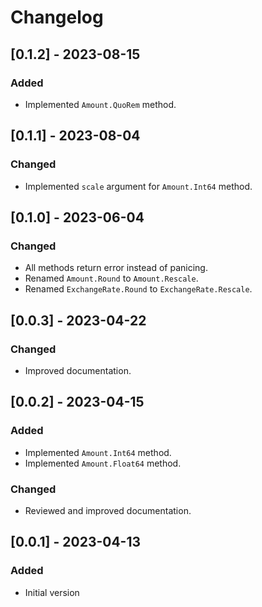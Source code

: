 # Changelog

## [0.1.2] - 2023-08-15

### Added

- Implemented `Amount.QuoRem` method.

## [0.1.1] - 2023-08-04

### Changed

- Implemented `scale` argument for `Amount.Int64` method.

## [0.1.0] - 2023-06-04

### Changed

- All methods return error instead of panicing.
- Renamed `Amount.Round` to `Amount.Rescale`.
- Renamed `ExchangeRate.Round` to `ExchangeRate.Rescale`.

## [0.0.3] - 2023-04-22

### Changed

- Improved documentation.

## [0.0.2] - 2023-04-15

### Added

- Implemented `Amount.Int64` method.
- Implemented `Amount.Float64` method.

### Changed

- Reviewed and improved documentation.

## [0.0.1] - 2023-04-13

### Added

- Initial version
